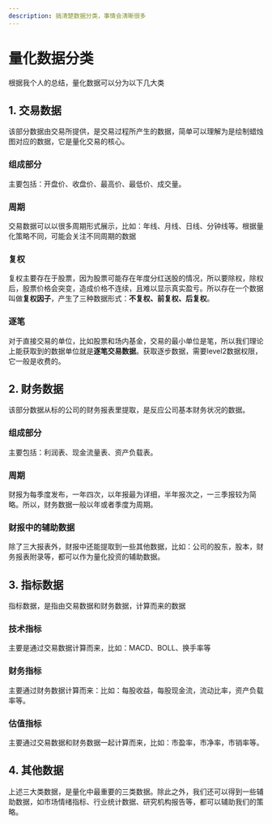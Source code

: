 ```yaml
---
description: 搞清楚数据分类，事情会清晰很多
---
```


# 量化数据分类

根据我个人的总结，量化数据可以分为以下几大类

## 1. 交易数据

该部分数据由交易所提供，是交易过程所产生的数据，简单可以理解为是绘制蜡烛图对应的数据，它是量化交易的核心。

### 组成部分

主要包括：开盘价、收盘价、最高价、最低价、成交量。

### 周期

交易数据可以以很多周期形式展示，比如：年线、月线、日线、分钟线等。根据量化策略不同，可能会关注不同周期的数据

### 复权

复权主要存在于股票，因为股票可能存在年度分红送股的情况，所以要除权，除权后，股票价格会突变，造成价格不连续，且难以显示真实盈亏。所以存在一个数据叫做**复权因子**，产生了三种数据形式：**不复权、前复权、后复权**。

### 逐笔

对于直接交易的单位，比如股票和场内基金，交易的最小单位是笔，所以我们理论上能获取到的数据单位就是**逐笔交易数据**。获取逐步数据，需要level2数据权限，它一般是收费的。

## 2. 财务数据

该部分数据从标的公司的财务报表里提取，是反应公司基本财务状况的数据。

### 组成部分

主要包括：利润表、现金流量表、资产负载表。

### 周期

财报为每季度发布，一年四次，以年报最为详细，半年报次之，一三季报较为简略。所以，财务数据一般以年或者季度为周期。

### 财报中的辅助数据

除了三大报表外，财报中还能提取到一些其他数据，比如：公司的股东，股本，财务报表附录等，都可以作为量化投资的辅助数据。

## 3. 指标数据

指标数据，是指由交易数据和财务数据，计算而来的数据

### 技术指标

主要是通过交易数据计算而来，比如：MACD、BOLL、换手率等

### 财务指标

主要通过财务数据计算而来：比如：每股收益，每股现金流，流动比率，资产负载率等。

### 估值指标

主要通过交易数据和财务数据一起计算而来，比如：市盈率，市净率，市销率等。

## 4. 其他数据

上述三大类数据，是量化中最重要的三类数据。除此之外，我们还可以得到一些辅助数据，如市场情绪指标、行业统计数据、研究机构报告等，都可以辅助我们的策略。

